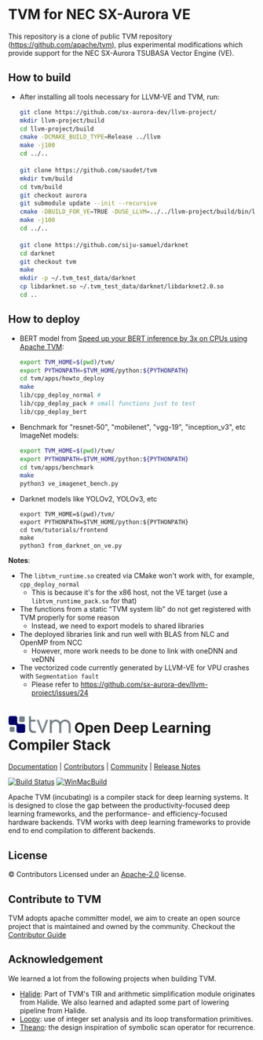 # TVM for NEC SX-Aurora VE

This repository is a clone of public TVM repository
(https://github.com/apache/tvm), plus experimental modifications
which provide support for the NEC SX-Aurora TSUBASA Vector Engine (VE).

## How to build

 * After installing all tools necessary for LLVM-VE and TVM, run:
    ```bash
    git clone https://github.com/sx-aurora-dev/llvm-project/
    mkdir llvm-project/build
    cd llvm-project/build
    cmake -DCMAKE_BUILD_TYPE=Release ../llvm
    make -j100
    cd ../..

    git clone https://github.com/saudet/tvm
    mkdir tvm/build
    cd tvm/build
    git checkout aurora
    git submodule update --init --recursive
    cmake -DBUILD_FOR_VE=TRUE -DUSE_LLVM=../../llvm-project/build/bin/llvm-config ..
    make -j100
    cd ../..

    git clone https://github.com/siju-samuel/darknet
    cd darknet
    git checkout tvm
    make
    mkdir -p ~/.tvm_test_data/darknet
    cp libdarknet.so ~/.tvm_test_data/darknet/libdarknet2.0.so
    cd ..
    ```

## How to deploy

 * BERT model from [Speed up your BERT inference by 3x on CPUs using Apache TVM](https://medium.com/apache-mxnet/speed-up-your-bert-inference-by-3x-on-cpus-using-apache-tvm-9cf7776cd7f8):
    ```bash
    export TVM_HOME=$(pwd)/tvm/
    export PYTHONPATH=$TVM_HOME/python:${PYTHONPATH}
    cd tvm/apps/howto_deploy
    make
    lib/cpp_deploy_normal #
    lib/cpp_deploy_pack # small functions just to test
    lib/cpp_deploy_bert
    ```

 * Benchmark for "resnet-50", "mobilenet", "vgg-19", "inception_v3", etc ImageNet models:
    ```bash
    export TVM_HOME=$(pwd)/tvm/
    export PYTHONPATH=$TVM_HOME/python:${PYTHONPATH}
    cd tvm/apps/benchmark
    make
    python3 ve_imagenet_bench.py
    ```

 * Darknet models like YOLOv2, YOLOv3, etc
    ```
    export TVM_HOME=$(pwd)/tvm/
    export PYTHONPATH=$TVM_HOME/python:${PYTHONPATH}
    cd tvm/tutorials/frontend
    make
    python3 from_darknet_on_ve.py
    ```

**Notes**: 
 * The `libtvm_runtime.so` created via CMake won't work with, for example, `cpp_deploy_normal`
   * This is because it's for the x86 host, not the VE target (use a `libtvm_runtime_pack.so` for that)
 * The functions from a static "TVM system lib" do not get registered with TVM properly for some reason
   * Instead, we need to export models to shared libraries
 * The deployed libraries link and run well with BLAS from NLC and OpenMP from NCC
   * However, more work needs to be done to link with oneDNN and veDNN
 * The vectorized code currently generated by LLVM-VE for VPU crashes with `Segmentation fault`
   * Please refer to https://github.com/sx-aurora-dev/llvm-project/issues/24

<!--- Licensed to the Apache Software Foundation (ASF) under one -->
<!--- or more contributor license agreements.  See the NOTICE file -->
<!--- distributed with this work for additional information -->
<!--- regarding copyright ownership.  The ASF licenses this file -->
<!--- to you under the Apache License, Version 2.0 (the -->
<!--- "License"); you may not use this file except in compliance -->
<!--- with the License.  You may obtain a copy of the License at -->

<!---   http://www.apache.org/licenses/LICENSE-2.0 -->

<!--- Unless required by applicable law or agreed to in writing, -->
<!--- software distributed under the License is distributed on an -->
<!--- "AS IS" BASIS, WITHOUT WARRANTIES OR CONDITIONS OF ANY -->
<!--- KIND, either express or implied.  See the License for the -->
<!--- specific language governing permissions and limitations -->
<!--- under the License. -->

<img src=https://raw.githubusercontent.com/apache/tvm-site/main/images/logo/tvm-logo-small.png width=128/> Open Deep Learning Compiler Stack
==============================================
[Documentation](https://tvm.apache.org/docs) |
[Contributors](CONTRIBUTORS.md) |
[Community](https://tvm.apache.org/community) |
[Release Notes](NEWS.md)

[![Build Status](https://ci.tlcpack.ai/buildStatus/icon?job=tvm/main)](https://ci.tlcpack.ai/job/tvm/job/main/)
[![WinMacBuild](https://github.com/apache/tvm/workflows/WinMacBuild/badge.svg)](https://github.com/apache/tvm/actions?query=workflow%3AWinMacBuild)

Apache TVM (incubating) is a compiler stack for deep learning systems. It is designed to close the gap between the
productivity-focused deep learning frameworks, and the performance- and efficiency-focused hardware backends.
TVM works with deep learning frameworks to provide end to end compilation to different backends.

License
-------
© Contributors Licensed under an [Apache-2.0](LICENSE) license.

Contribute to TVM
-----------------
TVM adopts apache committer model, we aim to create an open source project that is maintained and owned by the community.
Checkout the [Contributor Guide](https://tvm.apache.org/docs/contribute/)

Acknowledgement
---------------
We learned a lot from the following projects when building TVM.
- [Halide](https://github.com/halide/Halide): Part of TVM's TIR and arithmetic simplification module
  originates from Halide. We also learned and adapted some part of lowering pipeline from Halide.
- [Loopy](https://github.com/inducer/loopy): use of integer set analysis and its loop transformation primitives.
- [Theano](https://github.com/Theano/Theano): the design inspiration of symbolic scan operator for recurrence.
